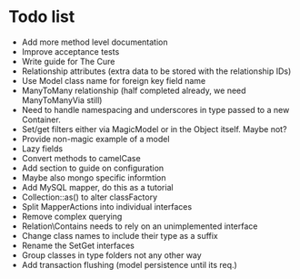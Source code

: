# Todo list

 - Add more method level documentation
 - Improve acceptance tests
 - Write guide for The Cure
 - Relationship attributes (extra data to be stored with the
   relationship IDs)
 - Use Model class name for foreign key field name
 - ManyToMany relationship (half completed already, we need
   ManyToManyVia still)
 - Need to handle namespacing and underscores in type passed
   to a new Container.
 - Set/get filters either via MagicModel or in the Object
   itself. Maybe not?
 - Provide non-magic example of a model
 - Lazy fields
 - Convert methods to camelCase
 - Add section to guide on configuration
 - Maybe also mongo specific informtion
 - Add MySQL mapper, do this as a tutorial
 - Collection::as() to alter classFactory
 - Split MapperActions into individual interfaces
 - Remove complex querying
 - Relation\Contains needs to rely on an unimplemented interface
 - Change class names to include their type as a suffix
 - Rename the SetGet interfaces
 - Group classes in type folders not any other way
 - Add transaction flushing (model persistence until its req.)